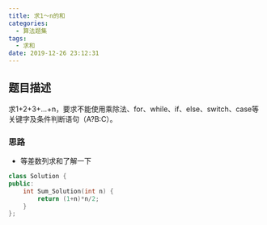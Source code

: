 ```yaml
---
title: 求1～n的和
categories:
  - 算法题集
tags:
  - 求和
date: 2019-12-26 23:12:31
---
```


## 题目描述
求1+2+3+...+n，要求不能使用乘除法、for、while、if、else、switch、case等关键字及条件判断语句（A?B:C）。

### 思路
- 等差数列求和了解一下

```cpp
class Solution {
public:
    int Sum_Solution(int n) {
        return (1+n)*n/2;
    }
};
```


